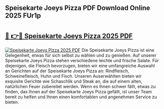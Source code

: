 ## Speisekarte Joeys Pizza PDF Download Online 2025 FUr1p

# <h2><a href="http://gc69zi.nevu.top/?p=Speisekarte+Joeys+Pizza">🔗 👉🔴 Speisekarte Joeys Pizza 2025 PDF</a></h2>

[![Speisekarte Joeys Pizza 2025 PDF](https://i.imgur.com/dBaPXMq.png)](http://gc69zi.nevu.top/?p=Speisekarte+Joeys+Pizza)
Die Speisekarte Joeys Pizza ist eine Gelegenheit, etwas für sich selbst zu wählen und zu genießen. Auf unserer Speisekarte Joeys Pizza stehen verschiedene leichte und frische Salate. Für diejenigen, die Fleisch bevorzugen, bieten wir eine umfangreiche Auswahl an Gerichten auf der Speisekarte Joeys Pizza an: Rindfleisch, Schweinefleisch, Huhn und Fisch. Unseren Auserwählten bieten wir exquisite Gerichte wie Schaschlik und Steak an, die auf einem alten, natürlichen Feuer zubereitet werden. Wenn es Ihnen schwer fällt, etwas zu finden, das Ihnen auf der Speisekarte Joeys Pizza gefällt, ist unser Team bereit zu helfen und Ihnen einen komfortablen und angenehmen Service zu bieten.
